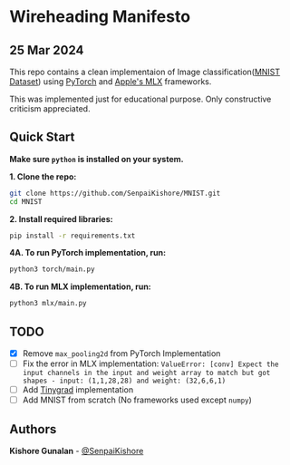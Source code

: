 
# Wireheading Manifesto

## 25 Mar 2024

This repo contains a clean implementaion of Image classification([MNIST Dataset](http://yann.lecun.com/exdb/mnist/)) using [PyTorch](https://github.com/pytorch/pytorch) and [Apple's MLX](https://github.com/ml-explore/mlx) frameworks.

This was implemented just for educational purpose. Only constructive criticism appreciated.

## Quick Start
**Make sure `python` is installed on your system.**

**1. Clone the repo:**
```bash
git clone https://github.com/SenpaiKishore/MNIST.git
cd MNIST
```

**2. Install required libraries:**
```bash
pip install -r requirements.txt
```

**4A. To run PyTorch implementation, run:**
```bash
python3 torch/main.py
```

**4B. To run MLX implementation, run:**
```bash
python3 mlx/main.py
```

## TODO
- [x] Remove `max_pooling2d` from PyTorch Implementation
- [ ] Fix the error in MLX implementation: `ValueError: [conv] Expect the input channels in the input and weight array to match but got shapes - input: (1,1,28,28) and weight: (32,6,6,1)`
- [ ] Add [Tinygrad](https://github.com/tinygrad/tinygrad) implementation
- [ ] Add MNIST from scratch (No frameworks used except `numpy`)

## Authors

**Kishore Gunalan** - [@SenpaiKishore](https://twitter.com/senpaikishore)
